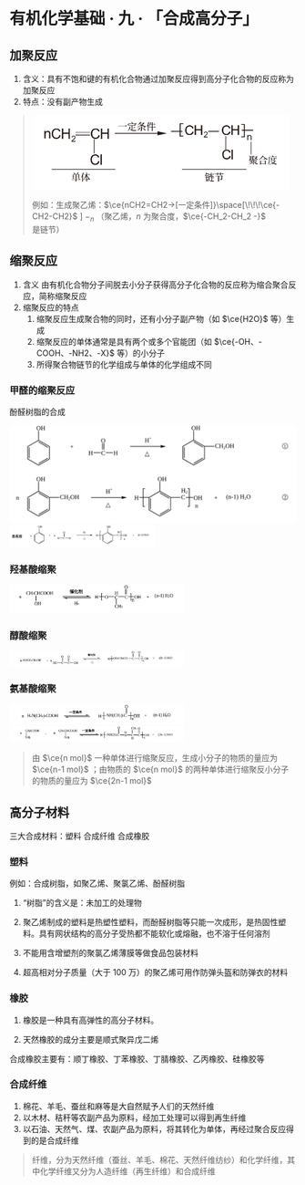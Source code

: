 # 有机化学基础 · 九 · 「合成高分子」

## 加聚反应

1. 含义：具有不饱和键的有机化合物通过加聚反应得到高分子化合物的反应称为加聚反应
2. 特点：没有副产物生成

> <img title="" src="images/4.6.png"  height="130" >
>
> 例如：生成聚乙烯：$\ce{nCH2=CH2->[一定条件]}\space[\!\!\!\ce{-CH2-CH2}$ $]\!\!\!-_n$ （聚乙烯，$n$ 为聚合度，$\ce{-CH_2-CH_2 -}$ 是链节）

## 缩聚反应

1. 含义
   由有机化合物分子间脱去小分子获得高分子化合物的反应称为缩合聚合反应，简称缩聚反应
2. 缩聚反应的特点
   1. 缩聚反应生成聚合物的同时，还有小分子副产物（如 $\ce{H2O}$ 等）生成
   2. 缩聚反应的单体通常是具有两个或多个官能团（如 $\ce{-OH、-COOH、-NH2、-X}$ 等）的小分子
   3. 所得聚合物链节的化学组成与单体的化学组成不同

### 甲醛的缩聚反应

酚醛树脂的合成

<img src="./images/5.36.svg" style="zoom: 75%;" />

<img src="./images/5.37.svg" style="zoom: 25%;" />

### 羟基酸缩聚

<img src="./images/K-1.3.svg" style="zoom: 30%;" />

### 醇酸缩聚

<img src="./images/K-1.4.svg" style="zoom: 30%;" />

### 氨基酸缩聚

<img src="./images/K-1.5.svg" style="zoom: 30%;" />

<img src="./images/K-1.6.svg" style="zoom: 30%;" />

> 由 $\ce{n mol}$ 一种单体进行缩聚反应，生成小分子的物质的量应为 $\ce{n-1 mol}$ ；由物质的 $\ce{n mol}$ 的两种单体进行缩聚反小分子的物质的量应为 $\ce{2n-1 mol}$ 


## 高分子材料

三大合成材料：塑料 合成纤维 合成橡胶

### 塑料

例如：合成树脂，如聚乙烯、聚氯乙烯、酚醛树脂

1. “树脂”的含义是：未加工的处理物

2. 聚乙烯制成的塑料是热塑性塑料，而酚醛树脂等只能一次成形，是热固性塑料。具有网状结构的高分子受热都不能软化或熔融，也不溶于任何溶剂

3. 不能用含增塑剂的聚氯乙烯薄膜等做食品包装材料

4. 超高相对分子质量（大于 100 万）的聚乙烯可用作防弹头盔和防弹衣的材料

### 橡胶

1. 橡胶是一种具有高弹性的高分子材料。

2. 天然橡胶的成分主要是顺式聚异戊二烯

合成橡胶主要有：顺丁橡胶、丁苯橡胶、丁腈橡胶、乙丙橡胶、硅橡胶等

### 合成纤维

1. 棉花、羊毛、蚕丝和麻等是大自然赋予人们的天然纤维
2. 以木材、秸秆等农副产品为原料，经加工处理可以得到再生纤维
3. 以石油、天然气、煤、农副产品为原料，将其转化为单体，再经过聚合反应得到的是合成纤维

> 纤维，分为天然纤维（蚕丝、羊毛、棉花、天然纤维纺纱）和化学纤维，其中化学纤维又分为人造纤维（再生纤维）和合成纤维
